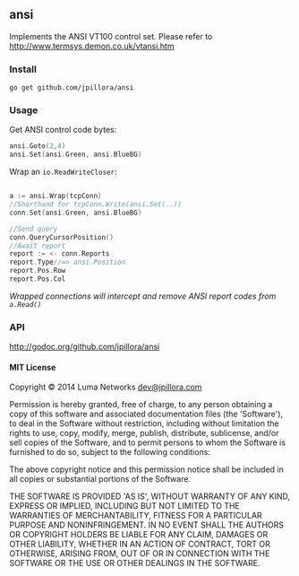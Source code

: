 ## ansi

Implements the ANSI VT100 control set.
Please refer to http://www.termsys.demon.co.uk/vtansi.htm

### Install

```
go get github.com/jpillora/ansi
```

### Usage

Get ANSI control code bytes:

``` go
ansi.Goto(2,4)
ansi.Set(ansi.Green, ansi.BlueBG)
```

Wrap an `io.ReadWriteCloser`:

``` go

a := ansi.Wrap(tcpConn)
//Shorthand for tcpConn.Write(ansi.Set(..))
conn.Set(ansi.Green, ansi.BlueBG)

//Send query
conn.QueryCursorPosition()
//Await report
report := <- conn.Reports
report.Type//=> ansi.Position
report.Pos.Row
report.Pos.Col
```

*Wrapped connections will intercept and remove ANSI report codes from `a.Read()`*

### API

http://godoc.org/github.com/jpillora/ansi

#### MIT License

Copyright © 2014 Luma Networks <dev@jpillora.com>

Permission is hereby granted, free of charge, to any person obtaining
a copy of this software and associated documentation files (the
'Software'), to deal in the Software without restriction, including
without limitation the rights to use, copy, modify, merge, publish,
distribute, sublicense, and/or sell copies of the Software, and to
permit persons to whom the Software is furnished to do so, subject to
the following conditions:

The above copyright notice and this permission notice shall be
included in all copies or substantial portions of the Software.

THE SOFTWARE IS PROVIDED 'AS IS', WITHOUT WARRANTY OF ANY KIND,
EXPRESS OR IMPLIED, INCLUDING BUT NOT LIMITED TO THE WARRANTIES OF
MERCHANTABILITY, FITNESS FOR A PARTICULAR PURPOSE AND NONINFRINGEMENT.
IN NO EVENT SHALL THE AUTHORS OR COPYRIGHT HOLDERS BE LIABLE FOR ANY
CLAIM, DAMAGES OR OTHER LIABILITY, WHETHER IN AN ACTION OF CONTRACT,
TORT OR OTHERWISE, ARISING FROM, OUT OF OR IN CONNECTION WITH THE
SOFTWARE OR THE USE OR OTHER DEALINGS IN THE SOFTWARE.